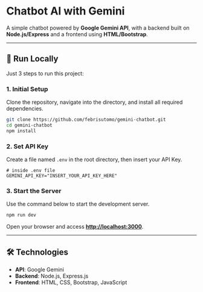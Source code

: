 # Chatbot AI with Gemini

A simple chatbot powered by **Google Gemini API**, with a backend built on **Node.js/Express** and a frontend using **HTML/Bootstrap**.

-----

## 🚀 Run Locally

Just 3 steps to run this project:

### 1\. **Initial Setup**

Clone the repository, navigate into the directory, and install all required dependencies.

```bash
git clone https://github.com/febrisutomo/gemini-chatbot.git
cd gemini-chatbot
npm install
```

### 2\. **Set API Key**

Create a file named `.env` in the root directory, then insert your API Key.

```env
# inside .env file
GEMINI_API_KEY="INSERT_YOUR_API_KEY_HERE"
```

### 3\. **Start the Server**

Use the command below to start the development server.

```bash
npm run dev
```

Open your browser and access **[http://localhost:3000](http://localhost:3000)**.

-----

## 🛠️ Technologies

  * **API**: Google Gemini
  * **Backend**: Node.js, Express.js
  * **Frontend**: HTML, CSS, Bootstrap, JavaScript
